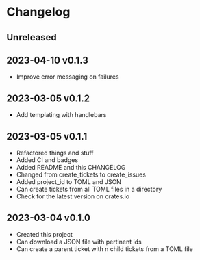 # Changelog

## Unreleased

## 2023-04-10 v0.1.3

- Improve error messaging on failures

## 2023-03-05 v0.1.2

- Add templating with handlebars

## 2023-03-05 v0.1.1

- Refactored things and stuff
- Added CI and badges
- Added README and this CHANGELOG
- Changed from create_tickets to create_issues
- Added project_id to TOML and JSON
- Can create tickets from all TOML files in a directory
- Check for the latest version on crates.io

## 2023-03-04 v0.1.0

- Created this project
- Can download a JSON file with pertinent ids
- Can create a parent ticket with n child tickets from a TOML file
